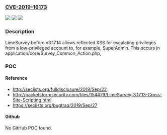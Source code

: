 ### [CVE-2019-16173](https://cve.mitre.org/cgi-bin/cvename.cgi?name=CVE-2019-16173)
![](https://img.shields.io/static/v1?label=Product&message=n%2Fa&color=blue)
![](https://img.shields.io/static/v1?label=Version&message=n%2Fa&color=blue)
![](https://img.shields.io/static/v1?label=Vulnerability&message=n%2Fa&color=brighgreen)

### Description

LimeSurvey before v3.17.14 allows reflected XSS for escalating privileges from a low-privileged account to, for example, SuperAdmin. This occurs in application/core/Survey_Common_Action.php,

### POC

#### Reference
- http://seclists.org/fulldisclosure/2019/Sep/22
- http://packetstormsecurity.com/files/154479/LimeSurvey-3.17.13-Cross-Site-Scripting.html
- https://seclists.org/bugtraq/2019/Sep/27

#### Github
No GitHub POC found.

